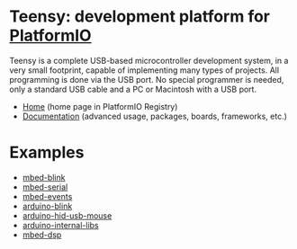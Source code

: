 
# Teensy: development platform for [PlatformIO](https://platformio.org)

Teensy is a complete USB-based microcontroller development system, in a very small footprint, capable of implementing many types of projects. All programming is done via the USB port. No special programmer is needed, only a standard USB cable and a PC or Macintosh with a USB port.

* [Home](https://platformio.org/platforms/teensy) (home page in PlatformIO Registry)
* [Documentation](https://docs.platformio.org/page/platforms/teensy.html) (advanced usage, packages, boards, frameworks, etc.)

# Examples

* [mbed-blink](https://github.com/platformio/platform-teensy/tree/master/examples/mbed-blink)
* [mbed-serial](https://github.com/platformio/platform-teensy/tree/master/examples/mbed-serial)
* [mbed-events](https://github.com/platformio/platform-teensy/tree/master/examples/mbed-events)
* [arduino-blink](https://github.com/platformio/platform-teensy/tree/master/examples/arduino-blink)
* [arduino-hid-usb-mouse](https://github.com/platformio/platform-teensy/tree/master/examples/arduino-hid-usb-mouse)
* [arduino-internal-libs](https://github.com/platformio/platform-teensy/tree/master/examples/arduino-internal-libs)
* [mbed-dsp](https://github.com/platformio/platform-teensy/tree/master/examples/mbed-dsp)
